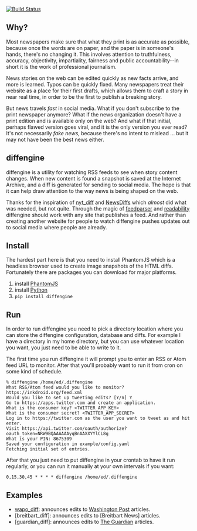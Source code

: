 [![Build Status](https://travis-ci.org/DocNow/diffengine.svg)](http://travis-ci.org/DocNow/diffengine)

## Why?

Most newspapers make sure that what they print is as accurate as possible,
because once the words are on paper, and the paper is in someone's hands,
there's no changing it. This involves attention to truthfulness, accuracy,
objectivity, impartiality, fairness and public accountability--in short it is
the work of professional journalism.

News stories on the web can be edited quickly as new facts arrive, and more is
learned. Typos can be quickly fixed. Many newspapers treat their website as a
place for their first drafts, which allows them to craft a story in near real
time, in order to be the first to publish a breaking story.

But news travels *fast* in social media. What if you don't subscribe to the
print newspaper anymore? What if the news organization doesn't have a print
edition and is available only on the web? And what if that initial, perhaps
flawed version goes viral, and it is the only version you ever read?  It's not
necessarily *fake news*, because there's no intent to mislead ...  but it may
not have been the best news either.

## diffengine

diffengine is a utility for watching RSS feeds to see when story
content changes. When new content is found a snapshot is saved at the Internet
Archive, and a diff is generated for sending to social media. The hope is that
it can help draw attention to the way news is being shaped on the web.

Thanks for the inspiration of [nyt_diff] and [NewsDiffs] which *almost* did what
was needed, but not quite. Through the magic of [feedparser] and [readability]
diffengine should work with any site that publishes a feed. And rather than
creating another website for people to watch diffengine pushes updates out to
social media where people are already.

## Install 

The hardest part here is that you need to install PhantomJS which is a headless
browser used to create image snapshots of the HTML diffs. Fortunately there are
packages you can download for major platforms.

1. install [PhantomJS](http://phantomjs.org)
1. install [Python](https://python.org)
1. `pip install diffengine`

## Run

In order to run diffengine you need to pick a directory location where you can
store the diffengine configuration, database and diffs. For example I have a
directory in my home directory, but you can use whatever location you want, you
just need to be able to write to it.

The first time you run diffengine it will prompt you to enter an RSS or Atom
feed URL to monitor. After that you'll probably want to run it from cron on some
kind of schedule.

    % diffengine /home/ed/.diffengine 
    What RSS/Atom feed would you like to monitor? https://inkdroid.org/feed.xml
    Would you like to set up tweeting edits? [Y/n] Y
    Go to https://apps.twitter.com and create an application.
    What is the consumer key? <TWITTER_APP_KEY>
    What is the consumer secret? <TWITTER_APP_SECRET>
    Log in to https://twitter.com as the user you want to tweet as and hit enter.
    Visit https://api.twitter.com/oauth/authorize?oauth_token=NRW9BQAAAAAAyqBnAAXXYYlCL8g
    What is your PIN: 8675309
    Saved your configuration in example/config.yaml
    Fetching initial set of entries.

After that you just need to put diffengine in your crontab to have it run
regularly, or you can run it manually at your own intervals if you want:

    0,15,30,45 * * * * diffengine /home/ed/.diffengine

## Examples

* [wapo_diff]: announces edits to [Washington Post] articles.
* [breitbart_diff]: announces edits to [Breitbart News] articles.
* [guardian_diff]: announces edits to [The Guardian] articles.

[nyt_diff]: https://twitter.com/nyt_diff
[NewsDiffs]: http://newsdiffs.org/
[feedparser]: https://pythonhosted.org/feedparser/
[readability]: https://github.com/buriy/python-readability
[wapo_diff]: https://twitter.com/wapo_diff
[wapo_diff]: https://twitter.com/breitbart_diff
[wapo_diff]: https://twitter.com/guardian_diff
[Washington Post]: https://www.washingtonpost.com
[Breitart News]: https://www.breitbart.com
[The Guardian]: https://www.theguardian.com/
